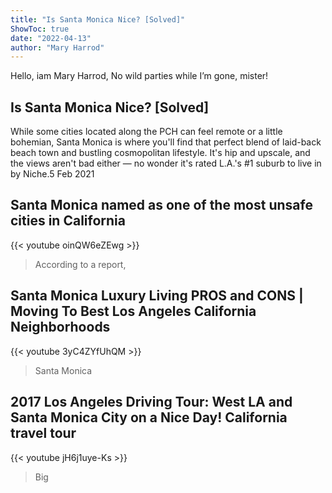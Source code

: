 ```yaml
---
title: "Is Santa Monica Nice? [Solved]"
ShowToc: true 
date: "2022-04-13"
author: "Mary Harrod" 
---
```


Hello, iam Mary Harrod, No wild parties while I’m gone, mister!
## Is Santa Monica Nice? [Solved]
 While some cities located along the PCH can feel remote or a little bohemian, Santa Monica is where you'll find that perfect blend of laid-back beach town and bustling cosmopolitan lifestyle. It's hip and upscale, and the views aren't bad either — no wonder it's rated L.A.'s #1 suburb to live in by Niche.5 Feb 2021

## Santa Monica named as one of the most unsafe cities in California
{{< youtube oinQW6eZEwg >}}
>According to a report, 

## Santa Monica Luxury Living PROS and CONS | Moving To Best Los Angeles California Neighborhoods
{{< youtube 3yC4ZYfUhQM >}}
>Santa Monica

## 2017 Los Angeles Driving Tour: West LA and Santa Monica City on a Nice Day! California travel tour
{{< youtube jH6j1uye-Ks >}}
>Big 

